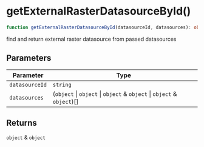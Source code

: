 # getExternalRasterDatasourceById()

```ts
function getExternalRasterDatasourceById(datasourceId, datasources): object & object
```

find and return external raster datasource from passed datasources

## Parameters

| Parameter | Type |
| ------ | ------ |
| `datasourceId` | `string` |
| `datasources` | (`object` \| `object` \| `object` & `object` \| `object` & `object`)[] |

## Returns

`object` & `object`
